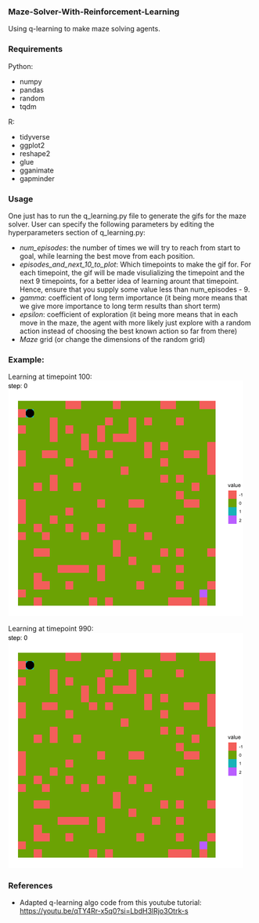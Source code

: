 ### Maze-Solver-With-Reinforcement-Learning
Using q-learning to make maze solving agents.

### Requirements
Python:
- numpy
- pandas
- random
- tqdm

R:
- tidyverse
- ggplot2
- reshape2
- glue
- gganimate
- gapminder

### Usage

One just has to run the q_learning.py file to generate the gifs for the maze solver. User can specify the following parameters by editing the hyperparameters section of q_learning.py:

- *num_episodes*: the number of times we will try to reach from start to goal, while learning the best move from each position.
- *episodes_and_next_10_to_plot*: Which timepoints to make the gif for. For each timepoint, the gif will be made visulializing the timepoint and the next 9 timepoints, for a better idea of learning arount that timepoint. Hence, ensure that you supply some value less than num_episodes - 9.
- *gamma*: coefficient of long term importance (it being more means that we give more importance to long term results than short term)
- *epsilon*: coefficient of exploration (it being more means that in each move in the maze, the agent with more likely just explore with a random action instead of choosing the best known action so far from there)
- *Maze* grid (or change the dimensions of the random grid)

### Example:

Learning at timepoint 100:
![Learning at timepoint 100](images/timepoint_centroid_100.gif)

Learning at timepoint 990:
![Learning at timepoint 990](images/timepoint_centroid_990.gif)

### References
- Adapted q-learning algo code from this youtube tutorial: https://youtu.be/qTY4Rr-x5q0?si=LbdH3lRjo3Otrk-s


